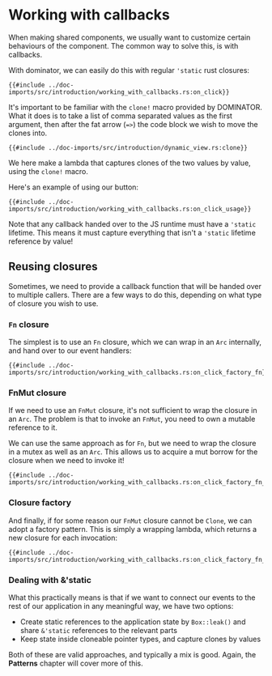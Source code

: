 # Working with callbacks

When making shared components, we usually want to customize certain behaviours of the component.
The common way to solve this, is with callbacks.

With dominator, we can easily do this with regular `'static` rust closures:

```rust,no_run,noplayground
{{#include ../doc-imports/src/introduction/working_with_callbacks.rs:on_click}}
```

It's important to be familiar with the `clone!` macro provided by DOMINATOR.
What it does is to take a list of comma separated values as the first argument, then after the fat arrow (`=>`) the code block we wish to move the clones into.

```rust,no_run,noplayground
{{#include ../doc-imports/src/introduction/dynamic_view.rs:clone}}
```

We here make a lambda that captures clones of the two values by value, using the `clone!` macro.

Here's an example of using our button:

```rust,no_run,noplayground
{{#include ../doc-imports/src/introduction/working_with_callbacks.rs:on_click_usage}}
```

Note that any callback handed over to the JS runtime must have a `'static` lifetime.
This means it must capture everything that isn't a `'static` lifetime reference by value!

## Reusing closures 

Sometimes, we need to provide a callback function that will be handed over to multiple callers.
There are a few ways to do this, depending on what type of closure you wish to use.

### `Fn` closure
The simplest is to use an `Fn` closure, which we can wrap in an `Arc` internally, and hand over to our event handlers:

```rust,no_run,noplayground
{{#include ../doc-imports/src/introduction/working_with_callbacks.rs:on_click_factory_fn}}
```

### FnMut closure

If we need to use an `FnMut` closure, it's not sufficient to wrap the closure in an `Arc`.
The problem is that to invoke an `FnMut`, you need to own a mutable reference to it.

We can use the same approach as for `Fn`, but we need to wrap the closure in a mutex as well as an `Arc`.
This allows us to acquire a mut borrow for the closure when we need to invoke it!

```rust,no_run,noplayground
{{#include ../doc-imports/src/introduction/working_with_callbacks.rs:on_click_factory_fn_mut}}
```

### Closure factory

And finally, if for some reason our `FnMut` closure cannot be `Clone`, we can adopt a factory pattern.
This is simply a wrapping lambda, which returns a new closure for each invocation:

```rust,no_run,noplayground
{{#include ../doc-imports/src/introduction/working_with_callbacks.rs:on_click_factory_fn_mut_factory}}
```


### Dealing with &'static

What this practically means is that if we want to connect our events to the rest of our application in any meaningful way, we have two options:

- Create static references to the application state by `Box::leak()` and share `&'static` references to the relevant parts
- Keep state inside cloneable pointer types, and capture clones by values

Both of these are valid approaches, and typically a mix is good.
Again, the **Patterns** chapter will cover more of this.
